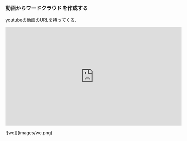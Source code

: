 ### 動画からワードクラウドを作成する

youtubeの動画のURLを持ってくる．
<iframe width="560" height="315" src="https://www.youtube-nocookie.com/embed/ux6zXguiqxM" title="YouTube video player" frameborder="0" allow="accelerometer; autoplay; clipboard-write; encrypted-media; gyroscope; picture-in-picture; web-share" allowfullscreen></iframe>

![wc]](images/wc.png)

